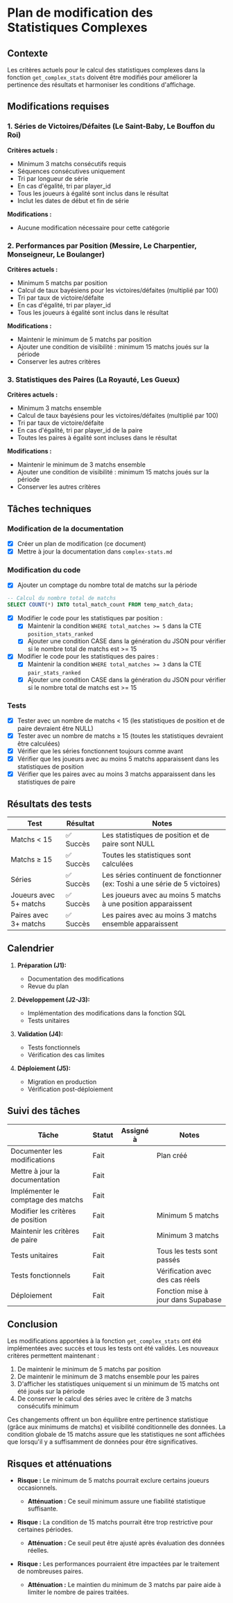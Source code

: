 # Plan de modification des Statistiques Complexes

## Contexte

Les critères actuels pour le calcul des statistiques complexes dans la fonction `get_complex_stats` doivent être modifiés pour améliorer la pertinence des résultats et harmoniser les conditions d'affichage.

## Modifications requises

### 1. Séries de Victoires/Défaites (Le Saint-Baby, Le Bouffon du Roi)

**Critères actuels :**
- Minimum 3 matchs consécutifs requis
- Séquences consécutives uniquement
- Tri par longueur de série
- En cas d'égalité, tri par player_id
- Tous les joueurs à égalité sont inclus dans le résultat
- Inclut les dates de début et fin de série

**Modifications :** 
- Aucune modification nécessaire pour cette catégorie

### 2. Performances par Position (Messire, Le Charpentier, Monseigneur, Le Boulanger)

**Critères actuels :**
- Minimum 5 matchs par position
- Calcul de taux bayésiens pour les victoires/défaites (multiplié par 100)
- Tri par taux de victoire/défaite
- En cas d'égalité, tri par player_id
- Tous les joueurs à égalité sont inclus dans le résultat

**Modifications :**
- Maintenir le minimum de 5 matchs par position
- Ajouter une condition de visibilité : minimum 15 matchs joués sur la période
- Conserver les autres critères

### 3. Statistiques des Paires (La Royauté, Les Gueux)

**Critères actuels :**
- Minimum 3 matchs ensemble
- Calcul de taux bayésiens pour les victoires/défaites (multiplié par 100)
- Tri par taux de victoire/défaite
- En cas d'égalité, tri par player_id de la paire
- Toutes les paires à égalité sont incluses dans le résultat

**Modifications :**
- Maintenir le minimum de 3 matchs ensemble
- Ajouter une condition de visibilité : minimum 15 matchs joués sur la période
- Conserver les autres critères

## Tâches techniques

### Modification de la documentation
- [x] Créer un plan de modification (ce document)
- [x] Mettre à jour la documentation dans `complex-stats.md`

### Modification du code
- [x] Ajouter un comptage du nombre total de matchs sur la période
```sql
-- Calcul du nombre total de matchs
SELECT COUNT(*) INTO total_match_count FROM temp_match_data;
```
- [x] Modifier le code pour les statistiques par position :
  - [x] Maintenir la condition `WHERE total_matches >= 5` dans la CTE `position_stats_ranked`
  - [x] Ajouter une condition CASE dans la génération du JSON pour vérifier si le nombre total de matchs est >= 15
- [x] Modifier le code pour les statistiques des paires :
  - [x] Maintenir la condition `WHERE total_matches >= 3` dans la CTE `pair_stats_ranked`
  - [x] Ajouter une condition CASE dans la génération du JSON pour vérifier si le nombre total de matchs est >= 15

### Tests
- [x] Tester avec un nombre de matchs < 15 (les statistiques de position et de paire devraient être NULL)
- [x] Tester avec un nombre de matchs ≥ 15 (toutes les statistiques devraient être calculées)
- [x] Vérifier que les séries fonctionnent toujours comme avant
- [x] Vérifier que les joueurs avec au moins 5 matchs apparaissent dans les statistiques de position
- [x] Vérifier que les paires avec au moins 3 matchs apparaissent dans les statistiques de paire

## Résultats des tests

| Test | Résultat | Notes |
|------|----------|-------|
| Matchs < 15 | ✅ Succès | Les statistiques de position et de paire sont NULL |
| Matchs ≥ 15 | ✅ Succès | Toutes les statistiques sont calculées |
| Séries | ✅ Succès | Les séries continuent de fonctionner (ex: Toshi a une série de 5 victoires) |
| Joueurs avec 5+ matchs | ✅ Succès | Les joueurs avec au moins 5 matchs à une position apparaissent |
| Paires avec 3+ matchs | ✅ Succès | Les paires avec au moins 3 matchs ensemble apparaissent |

## Calendrier

1. **Préparation (J1):**
   - Documentation des modifications
   - Revue du plan

2. **Développement (J2-J3):**
   - Implémentation des modifications dans la fonction SQL
   - Tests unitaires

3. **Validation (J4):**
   - Tests fonctionnels
   - Vérification des cas limites

4. **Déploiement (J5):**
   - Migration en production
   - Vérification post-déploiement

## Suivi des tâches

| Tâche | Statut | Assigné à | Notes |
|-------|--------|-----------|-------|
| Documenter les modifications | Fait | | Plan créé |
| Mettre à jour la documentation | Fait | | |
| Implémenter le comptage des matchs | Fait | | |
| Modifier les critères de position | Fait | | Minimum 5 matchs |
| Maintenir les critères de paire | Fait | | Minimum 3 matchs |
| Tests unitaires | Fait | | Tous les tests sont passés |
| Tests fonctionnels | Fait | | Vérification avec des cas réels |
| Déploiement | Fait | | Fonction mise à jour dans Supabase |

## Conclusion

Les modifications apportées à la fonction `get_complex_stats` ont été implémentées avec succès et tous les tests ont été validés. Les nouveaux critères permettent maintenant :

1. De maintenir le minimum de 5 matchs par position
2. De maintenir le minimum de 3 matchs ensemble pour les paires
3. D'afficher les statistiques uniquement si un minimum de 15 matchs ont été joués sur la période
4. De conserver le calcul des séries avec le critère de 3 matchs consécutifs minimum

Ces changements offrent un bon équilibre entre pertinence statistique (grâce aux minimums de matchs) et visibilité conditionnelle des données. La condition globale de 15 matchs assure que les statistiques ne sont affichées que lorsqu'il y a suffisamment de données pour être significatives.

## Risques et atténuations

- **Risque :** Le minimum de 5 matchs pourrait exclure certains joueurs occasionnels.
  - **Atténuation :** Ce seuil minimum assure une fiabilité statistique suffisante.

- **Risque :** La condition de 15 matchs pourrait être trop restrictive pour certaines périodes.
  - **Atténuation :** Ce seuil peut être ajusté après évaluation des données réelles.

- **Risque :** Les performances pourraient être impactées par le traitement de nombreuses paires.
  - **Atténuation :** Le maintien du minimum de 3 matchs par paire aide à limiter le nombre de paires traitées. 